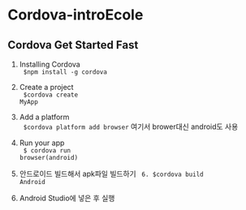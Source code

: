 # Cordova-introEcole

## Cordova Get Started Fast
1. Installing Cordova<br/>
<code> $npm install -g cordova </code>

2. Create a project<br/>
<code> $cordova create MyApp</code>

3. Add a platform<br/>
<code> $cordova platform add browser</code>
여기서 brower대신 android도 사용

4. Run your app<br/>
<code> $ cordova run browser(android)</code>

5. 안드로이드 빌드해서 apk파일 빌드하기
<code> 6. $cordova build Android </code>

6. Android Studio에 넣은 후 실행
